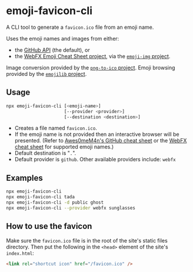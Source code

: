 # emoji-favicon-cli

A CLI tool to generate a `favicon.ico` file from an emoji name.

Uses the emoji names and images from either:

- the [GitHub API](https://developer.github.com/v3/emojis/) (the default), or
- the [WebFX Emoji Cheat Sheet project](https://github.com/WebpageFX/emoji-cheat-sheet.com), via the [`emoji-img` project](https://github.com/rumkin/emoji-img).

Image conversion provided by the [`png-to-ico` project](https://github.com/steambap/png-to-ico). Emoji browsing provided by the [`emojilib` project](https://github.com/muan/emojilib).

## Usage

```bash
npx emoji-favicon-cli [<emoji-name>]
                      [--provider <provider>]
                      [--destination <destination>]
```

- Creates a file named `favicon.ico`.
- If the emoji name is not provided then an interactive browser will be presented. (Refer to [Awes0meM4n's GitHub cheat sheet](https://awes0mem4n.github.io/emojis-github.html) or the [WebFX cheat sheet](http://www.emoji-cheat-sheet.com) for supported emoji names.)
- Default destination is "`.`".
- Default provider is `github`. Other available providers include: `webfx`

## Examples

```bash
npx emoji-favicon-cli
npx emoji-favicon-cli tada
npx emoji-favicon-cli -d public ghost
npx emoji-favicon-cli --provider webfx sunglasses
```

## How to use the favicon

Make sure the `favicon.ico` file is in the root of the site's static files directory. Then put the following in the `<head>` element of the site's `index.html`:

```html
<link rel="shortcut icon" href="/favicon.ico" />
```
